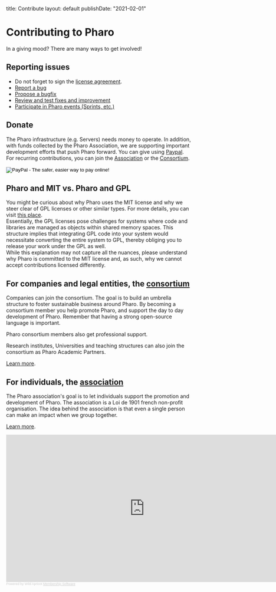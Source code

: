 title: Contribute
layout: default
publishDate: "2021-02-01"

<div class="teaser">

# Contributing to Pharo

<p><i class="fa fa-heart"></i> In a giving mood? There are many ways to get involved!</p>

</div>


## Reporting issues

- Do not forget to sign the [license agreement](http://files.pharo.org/media/PharoSoftwareDistributionAgreement.pdf).
- [Report a bug](/contribute-report-bug)
- [Propose a bugfix](/contribute-propose-fix)
- [Review and test fixes and improvement](/review-fix)
- [Participate in Pharo events \(Sprints, etc.\)](/contribute-events)


## Donate

The Pharo infrastructure \(e.g. Servers\) needs money to operate. In addition, with funds collected by the Pharo Association, we are supporting important development efforts that push Pharo forward. You can give using [Paypal](https://pharo.wildapricot.org/Donate). For recurring contributions, you can join the [Association](http://association.pharo.org) or the [Consortium](http://consortium.pharo.org).




<form action="https://www.paypal.com/cgi-bin/webscr" method="post" target="_top">
<input type="hidden" name="cmd" value="_donations">
<input type="hidden" name="business" value="association@pharo.org">
<input type="hidden" name="lc" value="US">
<input type="hidden" name="no_note" value="0">
<input type="hidden" name="currency_code" value="USD">
<input type="hidden" name="bn" value="PP-DonationsBF:btn_donate_SM.gif:NonHostedGuest">
<input type="image" src="https://www.paypalobjects.com/en_US/i/btn/btn_donate_SM.gif" border="0" name="submit" alt="PayPal - The safer, easier way to pay online!">
<img alt="" border="0" src="https://www.paypalobjects.com/en_US/i/scr/pixel.gif" width="1" height="1">
</form>



## Pharo and MIT vs. Pharo and GPL

You might be curious about why Pharo uses the MIT license and why we steer clear of GPL licenses or other similar types. For more details, you can visit [this place](http://etoileos.com/dev/licensing/).  
Essentially, the GPL licenses pose challenges for systems where code and libraries are managed as objects within shared memory spaces. This structure implies that integrating GPL code into your system would necessitate converting the entire system to GPL, thereby obliging you to release your work under the GPL as well.  
While this explanation may not capture all the nuances, please understand why Pharo is committed to the MIT license and, as such, why we cannot accept contributions licensed differently.

<div class="row">

<div class="col-md-6">


## For companies and legal entities, the [consortium](http://consortium.pharo.org/)


Companies can join the consortium.  The goal is to build an umbrella structure to foster sustainable business around Pharo. By becoming a consortium member you help promote Pharo, and support the day to day development of Pharo. Remember that having a strong open-source language is important. 

Pharo consortium members also get professional support. 

Research institutes, Universities and teaching structures can also join the consortium as Pharo Academic Partners. 

[Learn more](http://consortium.pharo.org/web/about).

</div>


<div class="col-md-6">


## For individuals, the [association](http://association.pharo.org)


The Pharo association's goal is to let individuals support the promotion and development of Pharo. The association is a Loi de 1901 french non-profit organisation. The idea behind the association is that even a single person can make an impact when we group together.

[Learn more](http://association.pharo.org).
</div>

</div>


<iframe width='750px' height='400px' frameborder='no' src='http://association.pharo.org/widget/join-us'  onload='tryToEnableWACookies("https://pharo.wildapricot.org");' ></iframe><br/><font style='color:#ccc;font-size:9px;font-family: Verdana, Arial, Helvetica, sans-serif;'>Powered by Wild Apricot <a style='color:#ccc' href='http://www.wildapricot.com/features' target='_blank'>Membership Software</a></font><script  type="text/javascript" language="javascript" src="https://pharo.wildapricot.org/Common/EnableCookies.js" ></script>
